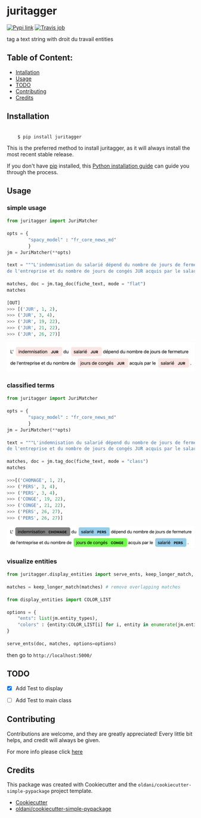 # juritagger


[![Pypi link](https://img.shields.io/pypi/v/juritagger.svg)](https://pypi.python.org/pypi/juritagger)
[![Travis job](https://img.shields.io/travis/ArmandGiraud/juritagger.svg)](https://travis-ci.org/ArmandGiraud/juritagger)


tag a text string with droit du travail entities

## Table of Content:

- [Intallation](#installation)
- [Usage](#usage)
- [TODO](#todo)
- [Contributing](#contributing)
- [Credits](#credits)

## Installation


```batch

    $ pip install juritagger
```

This is the preferred method to install juritagger, as it will always
install the most recent stable release.

If you don't have [pip](https://pip.pypa.io) installed, this 
[Python installation guide](http://docs.python-guide.org/en/latest/starting/installation/) 
can guide you through the process.

## Usage
### simple usage
```python
from juritagger import JuriMatcher

opts = {
        "spacy_model" : "fr_core_news_md"
        }
jm = JuriMatcher(**opts)

text = """L'indemnisation du salarié dépend du nombre de jours de fermeture
de l'entreprise et du nombre de jours de congés JUR acquis par le salarié."""

matches, doc = jm.tag_doc(fiche_text, mode = "flat")
matches

[OUT]
>>> [('JUR', 1, 2),
>>> ('JUR', 3, 4),
>>> ('JUR', 19, 22),
>>> ('JUR', 21, 22),
>>> ('JUR', 26, 27)]
```
![](./images/flat.png)

### classified terms

```python
from juritagger import JuriMatcher

opts = {
        "spacy_model" : "fr_core_news_md"
        }
jm = JuriMatcher(**opts)

text = """L'indemnisation du salarié dépend du nombre de jours de fermeture
de l'entreprise et du nombre de jours de congés JUR acquis par le salarié."""

matches, doc = jm.tag_doc(fiche_text, mode = "class")
matches

>>>[('CHOMAGE', 1, 2),
>>> ('PERS', 3, 4),
>>> ('PERS', 3, 4),
>>> ('CONGE', 19, 22),
>>> ('CONGE', 21, 22),
>>> ('PERS', 26, 27),
>>> ('PERS', 26, 27)]
```
![](./images/class.png)


### visualize entities

```python
from juritagger.display_entities import serve_ents, keep_longer_match, COLOR_LIST

matches = keep_longer_match(matches) # remove overlapping matches

from display_entities import COLOR_LIST

options = {
    "ents": list(jm.entity_types),
    "colors" : {entity:COLOR_LIST[i] for i, entity in enumerate(jm.entity_types)}
}

serve_ents(doc, matches, options=options)
```
then go to ```http://localhost:5000/```

## TODO

- [x] Add Test to display
- [ ] Add Test to main class


## Contributing

Contributions are welcome, and they are greatly appreciated! Every
little bit helps, and credit will always be given.

For more info please click [here](./CONTRIBUTING.md)


## Credits

This package was created with Cookiecutter and the `oldani/cookiecutter-simple-pypackage` project template.

- [Cookiecutter](https://github.com/audreyr/cookiecutter)
- [oldani/cookiecutter-simple-pypackage](https://github.com/oldani/cookiecutter-simple-pypackage)
